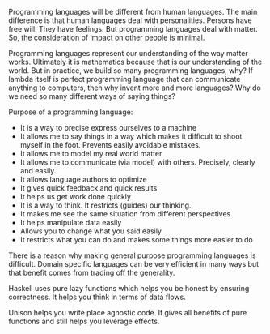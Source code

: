Programming languages will be different from human languages. The main difference is that human languages deal with personalities. Persons have free will. They have feelings. But programming languages deal with matter. So, the consideration of impact on other people is minimal. 

Programming languages represent our understanding of the way matter works. Ultimately it is mathematics because that is our understanding of the world. But in practice, we build so many programming languages, why? If lambda itself is perfect programming language that can communicate anything to computers, then why invent more and more languages? Why do we need so many different ways of saying things?

Purpose of a programming language:
- It is a way to precise express ourselves to a machine
- It allows me to say things in a way which makes it difficult to shoot myself in the foot. Prevents easily avoidable mistakes.
- It allows me to model my real world matter
- It allows me to communicate (via model) with others. Precisely, clearly and easily. 
- It allows language authors to optimize 
- It gives quick feedback and quick results
- It helps us get work done quickly
- It is a way to think. It restricts (guides) our thinking.
- It makes me see the same situation from different perspectives. 
- It helps manipulate data easily
- Allows you to change what you said easily
- It restricts what you can do and makes some things more easier to do


There is a reason why making general purpose programming languages is difficult. Domain specific languages can be very efficient in many ways but that benefit comes from trading off the generality. 

Haskell uses pure lazy functions which helps you be honest by ensuring correctness. It helps you think in terms of data flows. 

Unison helps you write place agnostic code. It gives all benefits of pure functions and still helps you leverage effects. 
